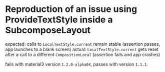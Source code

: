 # Reproduction of an issue using ProvideTextStyle inside a SubcomposeLayout

expected: calls to `LocalTextStyle.current` remain stable
(assertion passes, app launches to a blank screen)
actual: `LocalTextStyle.current` gets reset after a call to a different `CompositionLocal`
(assertion fails and app crashes)

fails with material3 version `1.2.0-alpha04`, passes with version `1.1.1`.